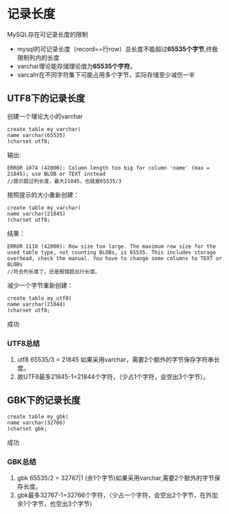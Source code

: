 # 记录长度

MySQL存在可记录长度的限制

- mysql的可记录长度（record==行row）总长度不能超过**65535个字节**,终极限制列内的长度
- varchar理论能存储理论值为**65535个字符**。
- varcahr在不同字符集下可能占用多个字节，实际存储至少减伤一半

## UTF8下的记录长度

创建一个理论大小的varchar

    create table my_varchar(
    name varchar(65535)
    )charset utf8;
输出:

    ERROR 1074 (42000): Column length too big for column 'name' (max = 21845); use BLOB or TEXT instead
    //提示超过列长度，最大21845，也就是65535/3
按照提示的大小重新创建：

    create table my_varchar(
    name varchar(21845)
    )charset utf8;
结果：

    ERROR 1118 (42000): Row size too large. The maximum row size for the used table type, not counting BLOBs, is 65535. This includes storage overhead, check the manual. You have to change some columns to TEXT or BLOBs
    //符合列长度了，还是报错超出行长度。
减少一个字节重新创建：

    create table my_utf8(
    name varchar(21844)
    )charset utf8;
成功

### UTF8总结

1. utf8 65535/3 = 21845 如果采用varchar，需要2个额外的字节保存字符串长度。
2. 故UTF8最多21845-1=21844个字符，（少占1个字符，会空出3个字节）。

## GBK下的记录长度

    create table my_gbk(
    name varchar(32766)
    )charset gbk;
成功

### GBK总结

1. gbk  65535/2 = 32767|1 (余1个字节)如果采用varchar,需要2个额外的字节保存长度。
2. gbk最多32767-1=32766个字符，（少占一个字符，会空出2个字节，在外加余1个字节，也空出3个字节）